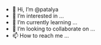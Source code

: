 - 👋 Hi, I’m @patalya
- 👀 I’m interested in ...
- 🌱 I’m currently learning ...
- 💞️ I’m looking to collaborate on ...
- 📫 How to reach me ...

<!---
patalya/patalya is a ✨ special ✨ repository because its `README.md` (this file) appears on your GitHub profile.
You can click the Preview link to take a look at your changes.
--->
